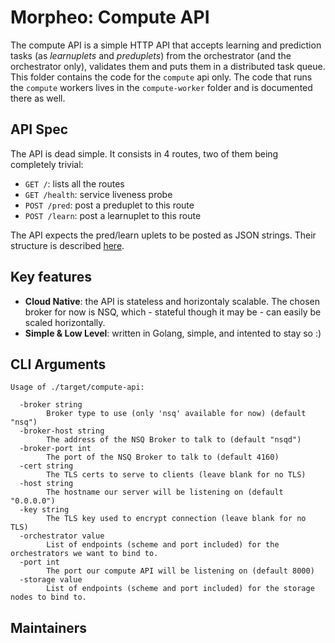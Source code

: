Morpheo: Compute API
====================

The compute API is a simple HTTP API that accepts learning and prediction tasks
(as *learnuplets* and *preduplets*) from the orchestrator (and the orchestrator
only), validates them and puts them in a distributed task queue.
This folder contains the code for the `compute` api only. The code that runs the
`compute` workers lives in the `compute-worker` folder and is documented there
as well.

API Spec
--------

The API is dead simple. It consists in 4 routes, two of them being completely
trivial:
 * `GET /`: lists all the routes
 * `GET /health`: service liveness probe
 * `POST /pred`: post a preduplet to this route
 * `POST /learn`: post a learnuplet to this route

The API expects the pred/learn uplets to be posted as JSON strings. Their
structure is described [here](https://morpheoorg.github.io/morpheo-orchestrator/modules/collections.html).

Key features
------------

* **Cloud Native**: the API is stateless and horizontaly scalable. The chosen
  broker for now is NSQ, which - stateful though it may be - can easily be
  scaled horizontally.
* **Simple & Low Level**: written in Golang, simple, and intented to stay so :)

CLI Arguments
-------------

```
Usage of ./target/compute-api:

  -broker string
    	Broker type to use (only 'nsq' available for now) (default "nsq")
  -broker-host string
    	The address of the NSQ Broker to talk to (default "nsqd")
  -broker-port int
    	The port of the NSQ Broker to talk to (default 4160)
  -cert string
    	The TLS certs to serve to clients (leave blank for no TLS)
  -host string
    	The hostname our server will be listening on (default "0.0.0.0")
  -key string
    	The TLS key used to encrypt connection (leave blank for no TLS)
  -orchestrator value
    	List of endpoints (scheme and port included) for the orchestrators we want to bind to.
  -port int
    	The port our compute API will be listening on (default 8000)
  -storage value
    	List of endpoints (scheme and port included) for the storage nodes to bind to.
```

Maintainers
----------